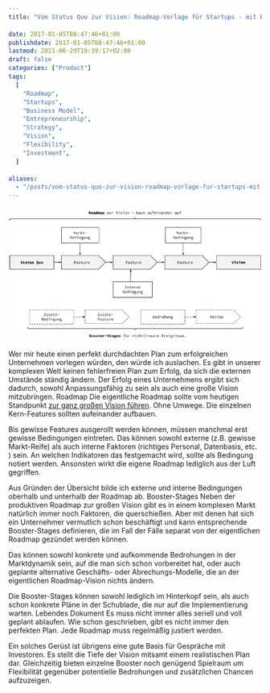 ```yaml
---
title: "Vom Status Quo zur Vision: Roadmap-Vorlage für Startups - mit Booster-Stages!"

date: 2017-01-05T08:47:46+01:00
publishdate: 2017-01-05T08:47:46+01:00
lastmod: 2021-06-29T10:39:17+02:00
draft: false
categories: ["Product"]
tags:
  [
    "Roadmap",
    "Startups",
    "Business Model",
    "Entrepreneurship",
    "Strategy",
    "Vision",
    "Flexibility",
    "Investment",
  ]

aliases:
  - "/posts/vom-status-quo-zur-vision-roadmap-vorlage-fur-startups-mit-booster-stages/"
---
```


![](2016-12-21-Roadmap.png)

Wer mir heute einen perfekt durchdachten Plan zum erfolgreichen Unternehmen vorlegen würden, den würde ich auslachen. Es gibt in unserer komplexen Welt keinen fehlerfreien Plan zum Erfolg, da sich die externen Umstände ständig ändern. Der Erfolg eines Unternehmens ergibt sich dadurch, sowohl Anpassungsfähig zu sein als auch eine große Vision mitzubringen.
Roadmap
Die eigentliche Roadmap sollte vom heutigen Standpunkt [zur ganz großen Vision führen](https://klaus-breyer.de/blog/entrepreneurship/von-der-idee-zur-vision-der-eigene-handlungsspielraum-als-sliding-window/1808). Ohne Umwege. Die einzelnen Kern-Features sollten aufeinander aufbauen.

Bis gewisse Features ausgerollt werden können, müssen manchmal erst gewisse Bedingungen eintreten. Das können sowohl externe (z.B. gewisse Markt-Reife) als auch interne Faktoren (richtiges Personal, Datenbasis, etc. ) sein. An welchen Indikatoren das festgemacht wird, sollte als Bedingung notiert werden. Ansonsten wirkt die eigene Roadmap lediglich aus der Luft gegriffen.

Aus Gründen der Übersicht bilde ich externe und interne Bedingungen oberhalb und unterhalb der Roadmap ab.
Booster-Stages
Neben der produktiven Roadmap zur großen Vision gibt es in einem komplexen Markt natürlich immer noch Faktoren, die querschießen. Aber mit denen hat sich ein Unternehmer vermutlich schon beschäftigt und kann entsprechende Booster-Stages definieren, die im Fall der Fälle separat von der eigentlichen Roadmap gezündet werden können.

Das können sowohl konkrete und aufkommende Bedrohungen in der Marktdynamik sein, auf die man sich schon vorbereitet hat, oder auch geplante alternative Geschäfts- oder Abrechungs-Modelle, die an der eigentlichen Roadmap-Vision nichts ändern.

Die Booster-Stages können sowohl lediglich im Hinterkopf sein, als auch schon konkrete Pläne in der Schublade, die nur auf die Implementierung warten.
Lebendes Dokument
Es muss nicht immer alles seriell und voll geplant ablaufen. Wie schon geschrieben, gibt es nicht immer den perfekten Plan. Jede Roadmap muss regelmäßig justiert werden.

Ein solches Gerüst ist übrigens eine gute Basis für Gespräche mit Investoren. Es stellt die Tiefe der Vision mitsamt einem realistischen Plan dar. Gleichzeitig bieten einzelne Booster noch genügend Spielraum um Flexibilität gegenüber potentielle Bedrohungen und zusätzlichen Chancen aufzuzeigen.
